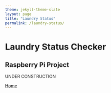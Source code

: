 ```yaml
---
theme: jekyll-theme-slate
layout: page
title: "Laundry Status"
permalink: /laundry-status/
---
```


# Laundry Status Checker
## Raspberry Pi Project

UNDER CONSTRUCTION

[Home](https://kwardynski.github.io/)

